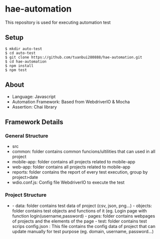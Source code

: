 # hae-automation
This repository is used for executing automation test

## Setup
```
$ mkdir auto-test
$ cd auto-test
$ git clone https://github.com/tuanbui280888/hae-automation.git
$ cd hae-automation
$ npm install
$ npm test
```

## About
- Language: Javascript
- Automation Framework: Based from WebdriverIO & Mocha
- Assertion: Chai library

## Framework Details
### General Structure
- src
 - common: folder contains common funcions/ultilities that can used in all project
 - mobile-app: folder contains all projects related to mobile-app
 - web-app: folder contains all projects related to mobile-app
- reports: folder contains the report of every test execution, group by project>date
- wdio.conf.js: Config file WebdriverIO to execute the test

### Project Structure
- <project name>
  - data: folder contains test data of project (csv, json, png...)
  - objects: folder contains test objects and functions of it (eg. Login page with function login(username,password)
  - pages: folder contains webpages of projects and the elements of the page
  - test: folder contains test scrips
  config.json : This file contains the config data of project that can update manually for test purpose (eg. domain, username, password...)
